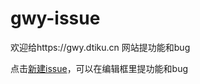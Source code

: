 # gwy-issue

欢迎给https://gwy.dtiku.cn 网站提功能和bug

点击[新建issue](https://github.com/holmofy/gwy-issue/issues/new)，可以在编辑框里提功能和bug
